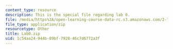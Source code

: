 ```yaml
---
content_type: resource
description: This is the special file regarding lab 0.
file: /media/https%3A/open-learning-course-data-rc.s3.amazonaws.com/2-737-mechatronics-fall-2014/1c54aa24944b89bf792846c7d6772a3f_Lab0.zip
file_type: application/zip
resourcetype: Other
title: Lab0.zip
uid: 1c54aa24-944b-89bf-7928-46c7d6772a3f
---
```

